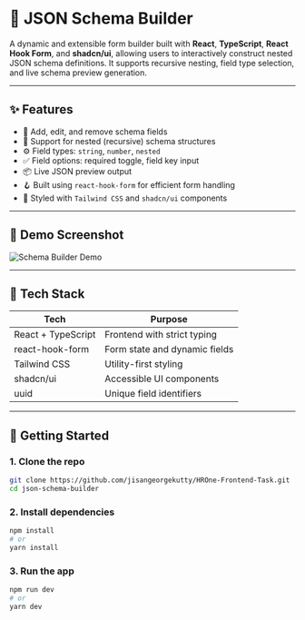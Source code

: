 # 🧩 JSON Schema Builder

A dynamic and extensible form builder built with **React**, **TypeScript**, **React Hook Form**, and **shadcn/ui**, allowing users to interactively construct nested JSON schema definitions. It supports recursive nesting, field type selection, and live schema preview generation.

---

## ✨ Features

- 🧱 Add, edit, and remove schema fields
- 🔁 Support for nested (recursive) schema structures
- ⚙️ Field types: `string`, `number`, `nested`
- ✅ Field options: required toggle, field key input
- 📦 Live JSON preview output
- 🪝 Built using `react-hook-form` for efficient form handling
- 💅 Styled with `Tailwind CSS` and `shadcn/ui` components

---

## 📸 Demo Screenshot

![Schema Builder Demo](./public/screenshot.png)

---

## 🧪 Tech Stack

| Tech               | Purpose                           |
|--------------------|------------------------------------|
| React + TypeScript | Frontend with strict typing        |
| react-hook-form    | Form state and dynamic fields      |
| Tailwind CSS       | Utility-first styling              |
| shadcn/ui          | Accessible UI components           |
| uuid               | Unique field identifiers           |

---

## 🚀 Getting Started

### 1. Clone the repo
```bash
git clone https://github.com/jisangeorgekutty/HROne-Frontend-Task.git
cd json-schema-builder
```
### 2. Install dependencies
```bash
npm install
# or
yarn install
```
### 3. Run the app
```bash
npm run dev
# or
yarn dev
```

